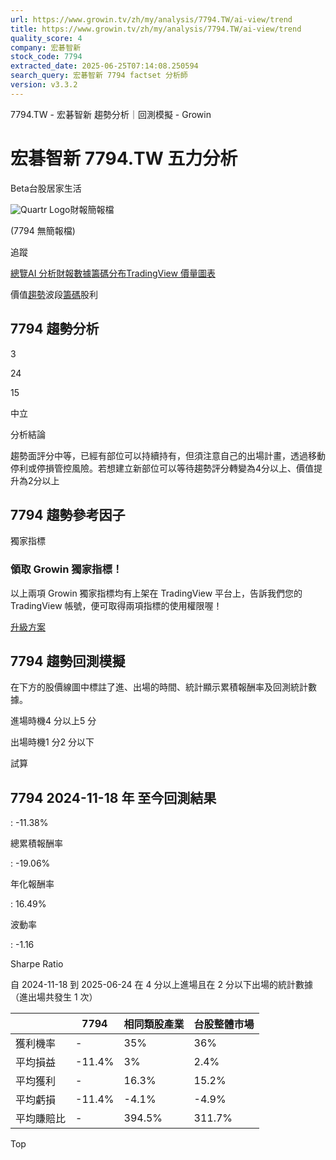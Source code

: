 ```yaml
---
url: https://www.growin.tv/zh/my/analysis/7794.TW/ai-view/trend
title: https://www.growin.tv/zh/my/analysis/7794.TW/ai-view/trend
quality_score: 4
company: 宏碁智新
stock_code: 7794
extracted_date: 2025-06-25T07:14:08.250594
search_query: 宏碁智新 7794 factset 分析師
version: v3.3.2
---
```


7794.TW - 宏碁智新 趨勢分析｜回測模擬 - Growin

# 宏碁智新 7794.TW 五力分析

Beta台股居家生活

![Quartr Logo](/quartr/logo.svg)財報簡報檔

(7794 無簡報檔)

追蹤

[總覽](/zh/my/analysis/7794.TW)[AI 分析](/zh/my/analysis/7794.TW/ai-view/value)[財報數據](/zh/my/analysis/7794.TW/financial-metrics)[籌碼分布](/zh/my/analysis/7794.TW/whale-interest)[TradingView 價量圖表](/zh/my/analysis/7794.TW/tradingview-advanced-chart)

價值[趨勢](/zh/my/analysis/7794.TW/ai-view/trend)波段[籌碼](/zh/my/analysis/7794.TW/ai-view/whale-interest)股利

## 7794 趨勢分析

3

24

15

中立

分析結論

趨勢面評分中等，已經有部位可以持續持有，但須注意自己的出場計畫，透過移動停利或停損管控風險。若想建立新部位可以等待趨勢評分轉變為4分以上、價值提升為2分以上

## 7794 趨勢參考因子

獨家指標

### 領取 Growin 獨家指標！

以上兩項 Growin 獨家指標均有上架在 TradingView 平台上，告訴我們您的 TradingView 帳號，便可取得兩項指標的使用權限喔！

[升級方案](/zh/stockmining-pricing)

## 7794 趨勢回測模擬

在下方的股價線圖中標註了進、出場的時間、統計顯示累積報酬率及回測統計數據。

進場時機4 分以上5 分

出場時機1 分2 分以下

試算

## 7794 2024-11-18 年 至今回測結果

:   -11.38%

總累積報酬率

:   -19.06%

年化報酬率

:   16.49%

波動率

:   -1.16

Sharpe Ratio

自 2024-11-18 到 2025-06-24 在 4 分以上進場且在 2 分以下出場的統計數據 （進出場共發生 1 次）

|  | 7794 | 相同類股產業 | 台股整體市場 |
| --- | --- | --- | --- |
| 獲利機率 | - | 35% | 36% |
| 平均損益 | -11.4% | 3% | 2.4% |
| 平均獲利 | - | 16.3% | 15.2% |
| 平均虧損 | -11.4% | -4.1% | -4.9% |
| 平均賺賠比 | - | 394.5% | 311.7% |

Top